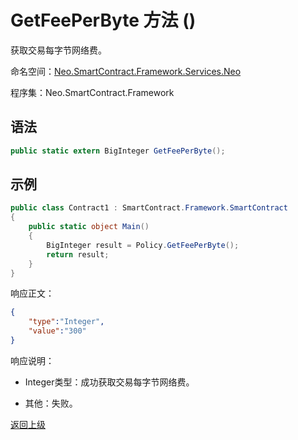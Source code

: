 # GetFeePerByte 方法 ()

获取交易每字节网络费。

命名空间：[Neo.SmartContract.Framework.Services.Neo](../../neo.md)

程序集：Neo.SmartContract.Framework

## 语法

```c#
public static extern BigInteger GetFeePerByte();
```

## 示例

```c#
public class Contract1 : SmartContract.Framework.SmartContract
{
    public static object Main()
    {
        BigInteger result = Policy.GetFeePerByte();
        return result;
    }
}
```

响应正文：

```json
{
	"type":"Integer",
	"value":"300"
}
```

响应说明：

- Integer类型：成功获取交易每字节网络费。

- 其他：失败。

[返回上级](../Policy.md)